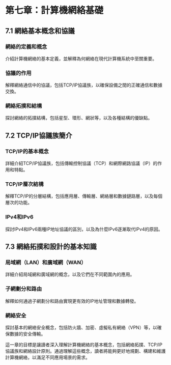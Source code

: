 # 第七章：計算機網絡基礎

## 7.1 網絡基本概念和協議

### 網絡的定義和概念
介紹計算機網絡的基本定義，並解釋為何網絡在現代計算機系統中至關重要。

### 協議的作用
解釋網絡通信中的協議，包括TCP/IP協議族，以確保設備之間的正確通信和數據交換。

### 網絡拓撲和結構
探討網絡的拓撲結構，包括星型、環形、網狀等，以及各種結構的優缺點。

## 7.2 TCP/IP協議族簡介

### TCP/IP的基本概念
詳細介紹TCP/IP協議族，包括傳輸控制協議（TCP）和網際網路協議（IP）的作用和特點。

### TCP/IP層次結構
解釋TCP/IP的分層結構，包括應用層、傳輸層、網絡層和數據鏈路層，以及每個層次的功能。

### IPv4和IPv6
探討IPv4和IPv6兩種IP地址協議的區別，以及為什麼IPv6逐漸取代IPv4的原因。

## 7.3 網絡拓撲和設計的基本知識

### 局域網（LAN）和廣域網（WAN）
詳細介紹局域網和廣域網的概念，以及它們在不同範圍內的應用。

### 子網劃分和路由
解釋如何通過子網劃分和路由實現更有效的IP地址管理和數據轉發。

### 網絡安全
探討基本的網絡安全概念，包括防火牆、加密、虛擬私有網絡（VPN）等，以確保數據的安全傳輸。

這一章的目標是讓讀者深入理解計算機網絡的基本概念，包括網絡拓撲、TCP/IP協議族和網絡設計原則。通過理解這些概念，讀者將能夠更好地規劃、構建和維護計算機網絡，以滿足不同應用場景的需求。
